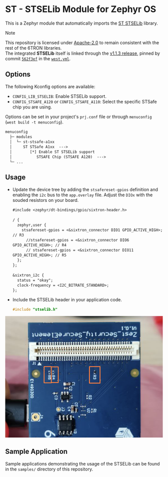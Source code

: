 # ST - STSELib Module for Zephyr OS

This is a Zephyr module that automatically imports the [ST STSELib](https://github.com/STMicroelectronics/STSELib) library.

> [!note]
>
> This repository is licensed under [Apache-2.0](LICENSE) to remain consistent with the rest of the 6TRON libraries.  
> The integrated **STSELib** itself is linked through the [v1.1.3 release](https://github.com/STMicroelectronics/STSELib/releases/tag/v1.1.3), pinned by commit [`562f3ef`](https://github.com/STMicroelectronics/STSELib/commit/562f3ef804dc3687b5cb4a0ab0a9e26fe7ecd6a6) in the [`west.yml`](west.yml).

## Options
The following Kconfig options are available:
- `CONFIG_LIB_STSELIB`: Enable STSELib support.
- `CONFIG_STSAFE_A120` or `CONFIG_STSAFE_A110`: Select the specific STSafe chip you are using.

Options can be set in your project's `prj.conf` file or through `menuconfig` (`west build -t menuconfig`).
```
menuconfig
  ├─ modules
  │  └─ st-stsafe-a1xx
  │     ST STSafe A1xx  --->
  │        [*] Enable ST STSELib support
  │           STSAFE Chip (STSAFE A120)  --->
  └─ ...
```


## Usage

- Update the device tree by adding the `stsafereset-gpios` definition and enabling the `i2c` bus to the `app.overlay` file. Adjust the `DIOx` with the souded resistors on your board.
  ```dts
  #include <zephyr/dt-bindings/gpio/sixtron-header.h>

  / {
    zephyr,user {
      stsafereset-gpios = <&sixtron_connector DIO1 GPIO_ACTIVE_HIGH>; // R3
        //stsafereset-gpios = <&sixtron_connector DIO6 GPIO_ACTIVE_HIGH>; // R4
        // stsafereset-gpios = <&sixtron_connector DIO11 GPIO_ACTIVE_HIGH>; // R5
    };
  };

  &sixtron_i2c {
    status = "okay";
    clock-frequency = <I2C_BITRATE_STANDARD>;
  };
  ```

- Include the STSELib header in your application code.
  ```c
  #include "stselib.h"
  ```

![Resistors possibilities](img/resitors.png)

## Sample Application
Sample applications demonstrating the usage of the STSELib can be found in the `samples/` directory of this repository.
